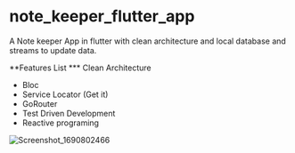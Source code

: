 # note_keeper_flutter_app

A Note keeper App in flutter with clean architecture and local database and streams to update data.

**Features List
*** Clean Architecture
* Bloc
* Service Locator (Get it)
* GoRouter
* Test Driven Development
* Reactive programing

![Screenshot_1690802466](https://github.com/namankk/note_keeper_flutter_app/assets/42471501/5e113395-7d84-4d70-8b6d-54f70c52ede2)

